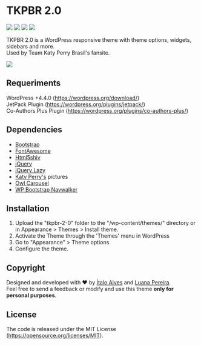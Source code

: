 # TKPBR 2.0

![](https://img.shields.io/github/issues/italooko/tkpbr-2-0) ![](https://img.shields.io/github/release/italooko/tkpbr-2-0) ![](https://img.shields.io/github/tag/italooko/tkpbr-2-0) ![](https://img.shields.io/github/license/italooko/tkpbr-2-0)  

TKPBR 2.0 is a WordPress responsive theme with theme options, widgets, sidebars and more.  
Used by Team Katy Perry Brasil's fansite.  

![](https://raw.githubusercontent.com/italooko/tkpbr-2-0/master/screenshot.jpg)  

## Requeriments
WordPress +4.4.0 (https://wordpress.org/download/)  
JetPack Plugin (https://wordpress.org/plugins/jetpack/)  
Co-Authors Plus Plugin (https://wordpress.org/plugins/co-authors-plus/)  

## Dependencies
- [Bootstrap](https://getbootstrap.com "Bootstrap")  
- [FontAwesome](https://fontawesome.com/ "FontAwesome")  
- [Html5shiv](https://code.google.com/p/html5shiv/ "Html5shiv")  
- [jQuery](https://jquery.com/ "jQuery")  
- [jQuery Lazy](http://jquery.eisbehr.de/lazy/ "jQuery Lazy")  
- [Katy Perry's](https://www.katyperry.com/ "Katy Perry site") pictures  
- [Owl Carousel](https://owlcarousel2.github.io/OwlCarousel2/ "Owl Carousel")  
- [WP Bootstrap Navwalker](https://wp-bootstrap.github.io/wp-bootstrap-navwalker/ "WP Bootstrap Navwalker")

## Installation
1. Upload the "tkpbr-2-0" folder to the "/wp-content/themes/" directory or in Appearance > Themes > Install theme.  
2. Activate the Theme through the 'Themes' menu in WordPress  
3. Go to "Appearance" > Theme options  
4. Configure the theme.  

## Copyright
Designed and developed with :heart: by [Ítalo Alves](https://github.com/italooko "Ítalo Alves") and [Luana Pereira](https://www.behance.net/luana_pereira "Luana Pereira").  
Feel free to send a feedback or modify and use this theme **only for personal purposes**.  

## License
The code is released under the MIT License (https://opensource.org/licenses/MIT).  
